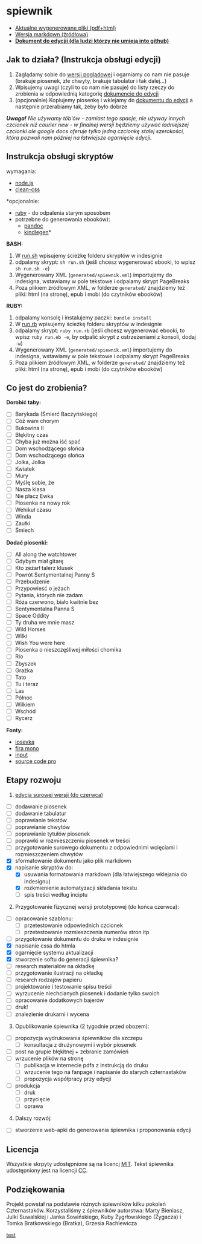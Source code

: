 # spiewnik

- [Aktualne wygenerowane pliki (pdf+html)](https://github.com/iansowinski/spiewnik/releases)
- [Wersja markdown (źródłowa)](https://github.com/iansowinski/spiewnik/blob/master/spiewnik.md)
- **[Dokument do edycjii (dla ludzi którzy nie umieją into github)](https://docs.google.com/document/d/1uRUAUEv_SaCI_815sAskEVCUBoUeLJSJrEcUolSJ8Oc/edit?usp=sharing)**

## Jak to działa? (Instrukcja obsługi edycji)

1. Zaglądamy sobie do [wersji poglądowej](https://github.com/iansowinski/spiewnik/releases) i ogarniamy co nam nie pasuje (brakuje piosenek, złe chwyty, brakuje tabulatur i tak dalej...)
2. Wpisujemy uwagi (czyli to co nam nie pasuje) do listy rzeczy do zrobienia w odpowiednią kategorię [dokumencie do edycji](https://docs.google.com/document/d/1uRUAUEv_SaCI_815sAskEVCUBoUeLJSJrEcUolSJ8Oc/edit?usp=sharing)
3. (opcjonalnie) Kopiujemy piosenkę i wklejamy do [dokumentu do edycji](https://docs.google.com/document/d/1uRUAUEv_SaCI_815sAskEVCUBoUeLJSJrEcUolSJ8Oc/edit?usp=sharing) a następnie przerabiamy tak, żeby było dobrze

**_Uwaga!_** _Nie używamy tób'ów - zamiast tego spacje, nie używay innych czcionek niż courier new - w finalnej wersji będziemy używać ładniejszej czcionki ale google docs oferuje tylko jedną czcionkę stałej szerokości, która pozwoli nam później na łatwiejsze ogarnięcie edycji._

## Instrukcja obsługi skryptów

wymagania: 
  - [node.js](https://nodejs.org/en/)
  - [clean-css](https://github.com/jakubpawlowicz/clean-css)

*opcjonalnie:
  - [ruby](https://www.ruby-lang.org/en/) - do odpalenia starym sposobem
  - potrzebne do generowania ebooków): 
    - [pandoc](http://pandoc.org/)
    - [kindlegen](https://www.amazon.com/gp/feature.html?docId=1000765211)*

**BASH:**

1. W [run.sh](https://github.com/iansowinski/spiewnik/blob/master/run.sh) wpisujemy ścieżkę folderu skryptów w indesignie
2. odpalamy skrypt: `sh run.sh` (jeśli chcesz wygenerować ebooki, to wpisz `sh run.sh -e`)
3. Wygenerowany XML (`generated/spiewnik.xml`) importujemy do indesigna, wstawiamy w pole tekstowe i odpalamy skrypt PageBreaks
4. Poza plikiem źródłowym XML, w folderze `generated/` znajdziemy też pliki: html (na stronę), epub i mobi (do czytników ebooków)

**RUBY:**

1. odpalamy konsolę i instalujemy paczki: `bundle install`
2. W [run.rb](https://github.com/iansowinski/spiewnik/blob/master/run.rb) wpisujemy ścieżkę folderu skryptów w indesignie
3. odpalamy skrypt: `ruby run.rb` (jeśli chcesz wygenerować ebooki, to wpisz `ruby run.eb -e`, by odpalić skrypt z ostrzeżeniami z konsoli, dodaj `-w`)
4. Wygenerowany XML (`generated/spiewnik.xml`) importujemy do indesigna, wstawiamy w pole tekstowe i odpalamy skrypt PageBreaks
5. Poza plikiem źródłowym XML, w folderze `generated/` znajdziemy też pliki: html (na stronę), epub i mobi (do czytników ebooków)

## Co jest do zrobienia?

**Dorobić taby:**

- [ ] Barykada (Śmierć Baczyńskiego)
- [ ] Cóż wam chorym
- [ ] Bukowina II
- [ ] Błękitny czas
- [ ] Chyba już można iść spać
- [ ] Dom wschodzącego słońca
- [ ] Dom wschodzącego słońca
- [ ] Jolka, Jolka
- [ ] Kwiatek
- [ ] Mury
- [ ] Myślę sobie, że
- [ ] Nasza klasa
- [ ] Nie płacz Ewka
- [ ] Piosenka na nowy rok
- [ ] Wehikuł czasu
- [ ] Winda
- [ ] Zaułki
- [ ] Śmiech

**Dodać piosenki:**

- [ ] All along the watchtower
- [ ] Gdybym miał gitarę
- [ ] Kto zeżarł talerz klusek
- [ ] Powrót Sentymentalnej Panny S
- [ ] Przebudzenie
- [ ] Przypowieść o jeżach
- [ ] Pytania, których nie zadam
- [ ] Róża czerwono, biało kwitnie bez
- [ ] Sentymentalna Panna S
- [ ] Space Oddity
- [ ] Ty druha we mnie masz
- [ ] Wild Horses
- [ ] Wilki
- [ ] Wish You were here
- [ ] Piosenka o nieszczęśliwej miłości chomika
- [ ] Rio
- [ ] Zbyszek
- [ ] Grażka
- [ ] Tato
- [ ] Tu i teraz
- [ ] Las
- [ ] Północ
- [ ] Wilkiem
- [ ] Wschód
- [ ] Rycerz

**Fonty:**

- [iosevka](https://be5invis.github.io/Iosevka/)
- [fira mono](https://mozilla.github.io/Fira/)
- [input](http://input.fontbureau.com/preview/)
- [source code pro](https://fonts.google.com/specimen/Source+Code+Pro)

## Etapy rozwoju

1. [edycja surowej wersji (do czerwca)](https://github.com/iansowinski/spiewnik#jak-to-działa)

  - [ ] dodawanie piosenek
  - [ ] dodawanie tabulatur
  - [ ] poprawianie tekstów
  - [ ] poprawianie chwytów
  - [ ] poprawianie tytułów piosenek
  - [ ] poprawki w rozmieszczeniu piosenek w treści
  - [ ] przygotowanie surowego dokumentu z odpowiednimi wcięciami i rozmieszczeniem chwytów
  - [x] sformatowanie dokumentu jako plik markdown
  - [x] napisanie skryptów do:
    - [x] usuwania formatowania markdown (dla łatwiejszego wklejania do indesignu)
    - [x] rozkmienienie automatyzacji składania tekstu
    - [ ] spis treści według inciptu

2. Przygotowanie fizycznej wersji prototypowej (do końca czerwca):

  - [ ] opracowanie szablonu:
    - [ ] przetestowanie odpowiednich czcionek
    - [ ] przetestowanie rozmieszczenia numerów stron itp
  - [ ] przygotowanie dokumentu do druku w indesignie
  - [x] napisanie cssa do htmla
  - [x] ogarnięcie systemu aktualizacji
  - [x] stworzenie softu do generacji śpiewnika?
  - [ ] research materiałów na okładkę
  - [ ] przygotowanie ilustracji na okładkę
  - [ ] research rodzajów papieru
  - [ ] projektowanie i testowanie spisu treści
  - [ ] wyrzucenie niechcianych piosenek i dodanie tylko swoich
  - [ ] opracowanie dodatkowych bajerów
  - [ ] druk!
  - [ ] znalezienie drukarni i wycena

3. Opublikowanie śpiewnika (2 tygodnie przed obozem):

  - [ ] propozycja wydrukowania śpiewników dla szczepu
    - [ ] konsultacja z drużynowymi i wybór piosenek
  - [ ] post na grupie błękitnej + zebranie zamówień
  - [ ] wrzucenie plików na stronę
    - [ ] publikacja w internecie pdfa z instrukcją do druku
    - [ ] wrzucenie tego na fanpage i napisanie do starych czternastaków
    - [ ] propozycja współpracy przy edycji
  - [ ] produkcja
    - [ ] druk
    - [ ] przycięcie
    - [ ] oprawa

4. Dalszy rozwój:
  
  - [ ] stworzenie web-apki do generowania śpiewnika i proponowania edycji

## Licencja

Wszystkie skrpyty udostępnione są na licencj [MIT](https://github.com/iansowinski/spiewnik/blob/master/license/MIT.txt). Tekst śpiewnika udostępniony jest na licencji [CC](https://github.com/iansowinski/spiewnik/blob/master/license/CC.txt).

## Podziękowania

Projekt powstał na podstawie różnych śpiewników kilku pokoleń Czternastaków. Korzystaliśmy z śpiewników autorstwa: Marty Bieniasz, Julki Suwalskiej i Janka Sowińskiego, Kuby Zygrłowskiego (Zygacza) i Tomka Bratkowskiego (Bratka), Grzesia Rachlewicza

[test](test)
